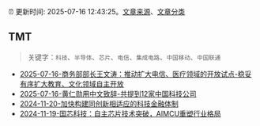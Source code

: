 :alarm_clock: 更新时间: 2025-07-16 12:43:25。[文章来源](/README.md)、[文章分类](/TAGS.md)

## TMT


> 关键字：`科技`、`半导体`、`芯片`、`电信`、`集成电路`、`中国移动`、`中国联通`



- [2025-07-16-商务部部长王文涛：推动扩大电信、医疗领域的开放试点-稳妥有序扩大教育、文化领域自主开放](https://www.cls.cn/detail/2086826) 
- [2025-07-16-黄仁勋用中文致辞-共提到12家中国科技公司](https://www.cls.cn/detail/2086947) 
- [2024-11-20-加快构建同创新相适应的科技金融体制](https://xueqiu.com/9193403816/313561745) 
- [2024-11-19-国芯科技：自主芯片技术突破，AIMCU重塑行业格局](https://xueqiu.com/8151841495/313402043) 
